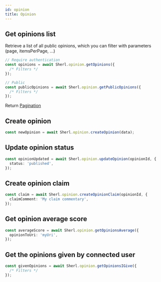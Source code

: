 ```yaml
---
id: opinion
title: Opinion
---
```


## Get opinions list

Retrieve a list of all public opinions, which you can filter with parameters (page, itemsPerPage, ...)

```ts
// Require authentication
const opinions = await Sherl.opinion.getOpinions({
  /* Filters */
});

// Public
const publicOpinions = await Sherl.opinion.getPublicOpinions({
  /* Filters */
});
```

Return [Pagination](https://www.google.fr)

## Create opinion

```ts
const newOpinion = await Sherl.opinion.createOpinion(data);
```

## Update opinion status

```ts
const opinionUpdated = await Sherl.opinion.updateOpinion(opinionId, {
  status: 'published',
});
```

## Create opinion claim

```ts
const claim = await Sherl.opinion.createOpinionClaim(opinionId, {
  claimComment: 'My claim commentary',
});
```

## Get opinion average score

```ts
const averageScore = await Sherl.opinion.getOpinionsAverage({
  opinionToUri: 'myUri',
});
```

## Get the opinions given by connected user

```ts
const givenOpinions = await Sherl.opinion.getOpinionsIGive({
  /* Filters */
});
```

